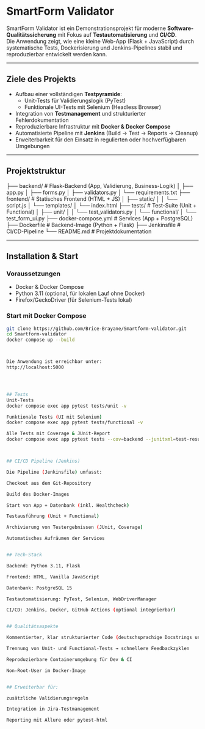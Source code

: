 # SmartForm Validator

SmartForm Validator ist ein Demonstrationsprojekt für moderne **Software-Qualitätssicherung** mit Fokus auf **Testautomatisierung** und **CI/CD**.  
Die Anwendung zeigt, wie eine kleine Web-App (Flask + JavaScript) durch systematische Tests, Dockerisierung und Jenkins-Pipelines stabil und reproduzierbar entwickelt werden kann.

---

## Ziele des Projekts

- Aufbau einer vollständigen **Testpyramide**:
  - Unit-Tests für Validierungslogik (PyTest)
  - Funktionale UI-Tests mit Selenium (Headless Browser)
- Integration von **Testmanagement** und strukturierter Fehlerdokumentation
- Reproduzierbare Infrastruktur mit **Docker & Docker Compose**
- Automatisierte Pipeline mit **Jenkins** (Build → Test → Reports → Cleanup)
- Erweiterbarkeit für den Einsatz in regulierten oder hochverfügbaren Umgebungen

---

## Projektstruktur

├── backend/ # Flask-Backend (App, Validierung, Business-Logik)
│ ├── app.py
│ ├── forms.py
│ ├── validators.py
│ └── requirements.txt
├── frontend/ # Statisches Frontend (HTML + JS)
│ ├── static/
│ │ └── script.js
│ └── templates/
│ └── index.html
├── tests/ # Test-Suite (Unit + Functional)
│ ├── unit/
│ │ └── test_validators.py
│ └── functional/
│ └── test_form_ui.py
├── docker-compose.yml # Services (App + PostgreSQL)
├── Dockerfile # Backend-Image (Python + Flask)
├── Jenkinsfile # CI/CD-Pipeline
└── README.md # Projektdokumentation



---

## Installation & Start

### Voraussetzungen
- Docker & Docker Compose
- Python 3.11 (optional, für lokalen Lauf ohne Docker)
- Firefox/GeckoDriver (für Selenium-Tests lokal)

### Start mit Docker Compose
```bash
git clone https://github.com/Brice-Brayane/Smartform-validator.git
cd Smartform-validator
docker compose up --build



Die Anwendung ist erreichbar unter:
http://localhost:5000




## Tests
Unit-Tests
docker compose exec app pytest tests/unit -v

Funktionale Tests (UI mit Selenium)
docker compose exec app pytest tests/functional -v

Alle Tests mit Coverage & JUnit-Report
docker compose exec app pytest tests --cov=backend --junitxml=test-results/junit.xml



## CI/CD Pipeline (Jenkins)

Die Pipeline (Jenkinsfile) umfasst:

Checkout aus dem Git-Repository

Build des Docker-Images

Start von App + Datenbank (inkl. Healthcheck)

Testausführung (Unit + Functional)

Archivierung von Testergebnissen (JUnit, Coverage)

Automatisches Aufräumen der Services


## Tech-Stack

Backend: Python 3.11, Flask

Frontend: HTML, Vanilla JavaScript

Datenbank: PostgreSQL 15

Testautomatisierung: PyTest, Selenium, WebDriverManager

CI/CD: Jenkins, Docker, GitHub Actions (optional integrierbar)


## Qualitätsaspekte

Kommentierter, klar strukturierter Code (deutschsprachige Docstrings und Kommentare, unternehmensüblich)

Trennung von Unit- und Functional-Tests → schnellere Feedbackzyklen

Reproduzierbare Containerumgebung für Dev & CI

Non-Root-User im Docker-Image


## Erweiterbar für:

zusätzliche Validierungsregeln

Integration in Jira-Testmanagement

Reporting mit Allure oder pytest-html
